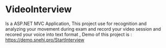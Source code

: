 # VideoInterview
Is a ASP.NET MVC Application, This project use for recognition and analyzing your movement during exam and record your video session and recored your voice into text format , Demo of this project is :  https://demo.snehi.pro/StartInterview
